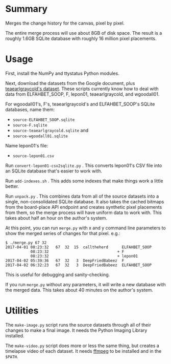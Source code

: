 Summary
=======

Merges the change history for the canvas, pixel by pixel.

The entire merge process will use about 8GB of disk space.  The result is
a roughly 1.6GB SQLite database with roughly 16 million pixel placements.


Usage
=====

First, install the NumPy and ttystatus Python modules.

Next, download the datasets from the Google document, plus
[teaearlgraycold's dataset][teaearlgray].  These scripts currently know
how to deal with data from ELFAHBET_SOOP, F, lepon01, teaearlgraycold, and
wgoodall01.

  [teaearlgray]: https://www.reddit.com/r/PlaceDevs/comments/634nzu/_/dfyq6m8/?context=3

For wgoodall01's, F's, teaearlgraycold's and ELFAHBET_SOOP's SQLite
databases, name them:

 * `source-ELFAHBET_SOOP.sqlite`
 * `source-F.sqlite`
 * `source-teaearlgraycold.sqlite` and
 * `source-wgoodall01.sqlite`

Name lepon01's file:

 * `source-lepon01.csv`

Run `convert-lepon01-csv2sqlite.py` .  This converts lepon01's CSV file
into an SQLite database that's easier to work with.

Run `add-indexes.sh` .  This adds some indexes that make things work a
little better.

Run `unpack.py` .  This combines data from all of the source datasets into
a single, non-consolidated SQLite database.  It also takes the cached
bitmaps from the board-place API endpoint and creates synthetic pixel
placements from them, so the merge process will have uniform data to work
with.  This takes about half an hour on the author's system.

At this point, you can run `merge.py` with x and y command line parameters
to show the merged series of changes for that pixel.  e.g.:

    $ ./merge.py 67 32
    2017-04-01 08:23:32   67  32  15  calltheherd      ELFAHBET_SOOP
               08:23:32                              + F
               08:23:32                              + lepon01
    2017-04-02 05:39:36   67  32   3  DeepFriedBabeez  F
    2017-04-02 06:32:23   67  32   3  DeepFriedBabeez  ELFAHBET_SOOP

This is useful for debugging and sanity-checking.

If you run `merge.py` without any parameters, it will write a new database
with the merged data.  This takes about 40 minutes on the author's system.


Utilities
=========

The `make-image.py` script runs the source datasets through all of their
changes to make a final image.  It needs the Python Imaging Library
installed.

The `make-video.py` script does more or less the same thing, but creates a
timelapse video of each dataset.  It needs [ffmpeg][] to be installed and
in the `$PATH`.

  [ffmpeg]: https://ffmpeg.org
  
